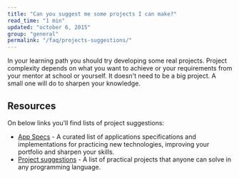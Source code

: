 ```yaml
---
title: "Can you suggest me some projects I can make?"
read_time: "1 min"
updated: "october 6, 2015"
group: "general"
permalink: "/faq/projects-suggestions/"
---
```


In your learning path you should try developing some real projects. Project complexity depends on what you want to achieve or your requirements from your mentor at school or yourself. It doesn't need to be a big project. A small one will do to sharpen your knowledge.

## Resources

On below links you'll find lists of project suggestions:

* [App Specs](https://github.com/ericdouglas/app-specs) - A curated list of applications specifications and implementations for practicing new technologies, improving your portfolio and sharpen your skills.
* [Project suggestions](https://github.com/karan/Projects) - A list of practical projects that anyone can solve in any programming language.